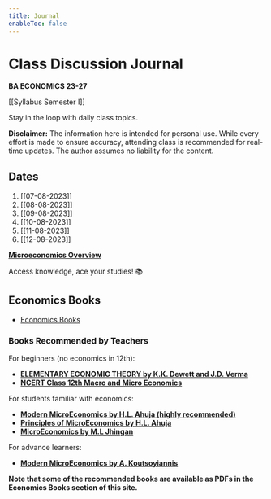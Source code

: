 ```yaml
---
title: Journal
enableToc: false
---
```


# Class Discussion Journal

**BA ECONOMICS 23-27**  

[[Syllabus Semester I]]  

Stay in the loop with daily class topics.  

**Disclaimer:** The information here is intended for personal use. While every effort is made to ensure accuracy, attending class is recommended for real-time updates. The author assumes no liability for the content.

## Dates
1. [[07-08-2023]]
2. [[08-08-2023]]
3. [[09-08-2023]]
4. [[10-08-2023]]
5. [[11-08-2023]]
6. [[12-08-2023]]

<a href="https://www.wikiwand.com/en/Microeconomics" target="_blank">**Microeconomics Overview**</a>

Access knowledge, ace your studies! 📚  

## Economics Books
- <a href="http://xtrop.ddns.net:8080" target="_blank">Economics Books</a>

### Books Recommended by Teachers

For beginners (no economics in 12th):
- <a target="_blank" href="https://www.amazon.in/dp/8121907934?ref_=cm_sw_r_cp_ud_dp_DDX3WDJ7S04WV2GVR9MT_1&_encoding=UTF8&tag=journal06-21&linkCode=ur2&linkId=ea5a52e67940643c7073d4786e7eadc0&camp=3638&creative=24630">**ELEMENTARY ECONOMIC THEORY by K.K. Dewett and J.D. Verma**</a>
- <a href="https://ncert.nic.in/textbook.php" target="_blank">**NCERT Class 12th Macro and Micro Economics**</a>

For students familiar with economics:
- <a target="_blank" href="https://www.amazon.in/dp/9355011016?ref_=cm_sw_r_cp_ud_dp_RQE92V1YY7994S936HDX&_encoding=UTF8&tag=journal06-21&linkCode=ur2&linkId=7087355f080eb06ef6b7bec296d363db&camp=3638&creative=24630">**Modern MicroEconomics by H.L. Ahuja (highly recommended)**</a>
- <a target="_blank" href="https://www.amazon.in/dp/9352837312?ref_=cm_sw_r_cp_ud_dp_3WCRSCFQY3ABP8XPBCQ9&_encoding=UTF8&tag=journal06-21&linkCode=ur2&linkId=84c4d5fd3c35cce7bc4a1c24ed1b62e5&camp=3638&creative=24630">**Principles of MicroEconomics by H.L. Ahuja**</a>
- <a target="_blank" href="https://www.amazon.in/dp/8182815622?ref_=cm_sw_r_cp_ud_dp_EWT0X8WDM5CYCZ7XH50X&_encoding=UTF8&tag=journal06-21&linkCode=ur2&linkId=6a1513e3675473fe7495bd382130325f&camp=3638&creative=24630">**MicroEconomics by M.L Jhingan**</a>

For advance learners:
- <a target="_blank" href="https://www.amazon.in/dp/9356404100?ref_=cm_sw_r_cp_ud_dp_JZA6ZQGCCAK04QCCD4XF&_encoding=UTF8&tag=journal06-21&linkCode=ur2&linkId=29d1b4940c4e451fb9eb664b1fdf07f5&camp=3638&creative=24630">**Modern MicroEconomics by A. Koutsoyiannis**</a>

**Note that some of the recommended books are available as PDFs in the Economics Books section of this site.**
